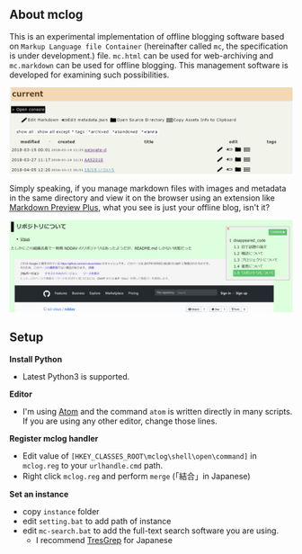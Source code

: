 ## About mclog

This is an experimental implementation of offline blogging software based on `Markup Language file Container` (hereinafter called `mc`, the specification is under development.) file. `mc.html` can be used for web-archiving and `mc.markdown` can be used for offline blogging. This management software is developed for examining such possibilities.

![](assets/README-e15e7.png)

Simply speaking, if you manage markdown files with images and metadata in the same directory and view it on the browser using an extension like [Markdown Preview Plus](https://chrome.google.com/webstore/detail/markdown-preview-plus/febilkbfcbhebfnokafefeacimjdckgl?hl=ja), what you see is just your offline blog, isn't it?

![](assets/README-7bbc7.png)

## Setup

**Install Python**

- Latest Python3 is supported.

**Editor**

- I'm using [Atom](https://atom.io/) and the command `atom` is written directly in many scripts. If you are using any other editor, change those lines.

**Register mclog handler**

- Edit value of `[HKEY_CLASSES_ROOT\mclog\shell\open\command]` in `mclog.reg` to your `urlhandle.cmd` path.
- Right click `mclog.reg` and perform `merge` (「結合」in Japanese)

**Set an instance**

- copy `instance` folder
- edit `setting.bat` to add path of instance
- edit `mc-search.bat` to add the full-text search software you are using.
    - I recommend [TresGrep](http://hp.vector.co.jp/authors/VA055804/TresGrep/) for Japanese
